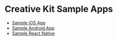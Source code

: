 # Creative Kit Sample Apps

- [Sample iOS App](ios)
- [Sample Android App](android)
- [Sample React Native](react-native)
